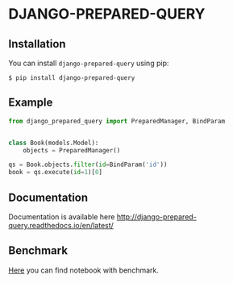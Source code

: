 # DJANGO-PREPARED-QUERY

## Installation
You can install `django-prepared-query` using pip:
```
$ pip install django-prepared-query
```

## Example
```python
from django_prepared_query import PreparedManager, BindParam


class Book(models.Model):
    objects = PreparedManager()

qs = Book.objects.filter(id=BindParam('id'))
book = qs.execute(id=1)[0]
```

## Documentation
Documentation is available here http://django-prepared-query.readthedocs.io/en/latest/

## Benchmark
[Here](https://github.com/DimaKudosh/django-prepared-query/blob/master/demo/benchmark.ipynb) you can find notebook with benchmark.
